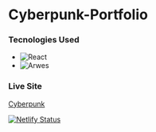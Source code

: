 # Cyberpunk-Portfolio


### Tecnologies Used

* ![React](https://img.shields.io/badge/React-JS-blue)
* ![Arwes](https://img.shields.io/badge/ARWES%20-Futuristic%20Sci--Fi%20and%20Cyberpunk%20Graphical%20User%20Interface%20Framework-blue)


### Live Site

[Cyberpunk](https://cyberpunk-portfolio.netlify.app/)

[![Netlify Status](https://api.netlify.com/api/v1/badges/936842e2-7598-4d78-82ce-5df598021eb0/deploy-status)](https://app.netlify.com/sites/cyberpunk-portfolio/deploys)


